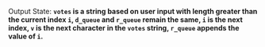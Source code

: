 Output State: **`votes` is a string based on user input with length greater than the current index `i`, `d_queue` and `r_queue` remain the same, `i` is the next index, `v` is the next character in the `votes` string, `r_queue` appends the value of `i`.**